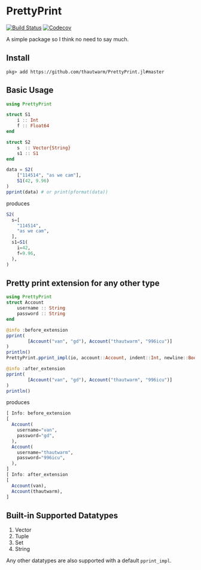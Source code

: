 # PrettyPrint

[![Build Status](https://travis-ci.com/thautwarm/PrettyPrint.jl.svg?branch=master)](https://travis-ci.com/thautwarm/PrettyPrint.jl)
[![Codecov](https://codecov.io/gh/thautwarm/PrettyPrint.jl/branch/master/graph/badge.svg)](https://codecov.io/gh/thautwarm/PrettyPrint.jl)

A simple package so I think no need to say much.

## Install

```
pkg> add https://github.com/thautwarm/PrettyPrint.jl#master
```
## Basic Usage
```julia
using PrettyPrint

struct S1
    i :: Int
    f :: Float64
end

struct S2
    s  :: Vector{String}
    s1 :: S1
end

data = S2(
    ["114514", "as we cam"],
    S1(42, 9.96)
)
pprint(data) # or print(pformat(data))
```

produces

```julia
S2(
  s=[
    "114514",
    "as we cam",
  ],
  s1=S1(
    i=42,
    f=9.96,
  ),
)
```

## Pretty print extension for any other type

```julia
using PrettyPrint
struct Account
    username :: String
    password :: String
end

@info :before_extension
pprint(
        [Account("van", "gd"), Account("thautwarm", "996icu")]
)
println()
PrettyPrint.pprint_impl(io, account::Account, indent::Int, newline::Bool) = print(io, "Account($(account.username))")

@info :after_extension
pprint(
        [Account("van", "gd"), Account("thautwarm", "996icu")]
)
println()
```

produces

```julia
[ Info: before_extension
[
  Account(
    username="van",
    password="gd",
  ),
  Account(
    username="thautwarm",
    password="996icu",
  ),
]
[ Info: after_extension
[
  Account(van),
  Account(thautwarm),
]
```

## Built-in Supported Datatypes

1. Vector
2. Tuple
3. Set
4. String

Any other datatypes are also supported with a default `pprint_impl`.